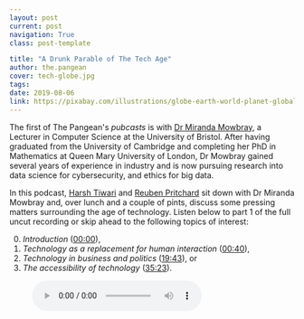 ```yaml
---
layout: post
current: post
navigation: True
class: post-template

title: "A Drunk Parable of The Tech Age"
author: the.pangean
cover: tech-globe.jpg
tags:
date: 2019-08-06
link: https://pixabay.com/illustrations/globe-earth-world-planet-global-3949480/
---
```

The first of The Pangean's *pubcasts* is with [Dr Miranda Mowbray](https://www.linkedin.com/in/mirandamowbray/), a Lecturer in Computer Science at the University of Bristol. After having graduated from the University of Cambridge and completing her PhD in Mathematics at Queen Mary University of London, Dr Mowbray gained several years of experience in industry and is now pursuing research into data science for cybersecurity, and ethics for big data.

In this podcast, [Harsh Tiwari](https://thepangean.com/author/harsh.tiwari/) and [Reuben Pritchard](https://thepangean.com/author/reuben.pritchard/) sit down with Dr Miranda Mowbray and, over lunch and a couple of pints, discuss some pressing matters surrounding the age of technology. Listen below to part 1 of the full uncut recording or skip ahead to the following topics of interest:

0. *Introduction* (<a href="javascript:void(0)" onclick="setTime(0)">00:00</a>),
1. *Technology as a replacement for human interaction* (<a href="javascript:void(0)" onclick="setTime(40)">00:40</a>),
2. *Technology in business and politics* (<a href="javascript:void(0)" onclick="setTime(1183)">19:43</a>), or
3. *The accessibility of technology* (<a href="javascript:void(0)" onclick="setTime(2123)">35:23</a>).

<figure>
    <audio id="pubcast-1"
        controls controlsList="nodownload"
        src="/assets/audio/Podcast1-final.mp3">
            Your browser does not support the
            <code>audio</code> element.
    </audio>
</figure>


<script type="text/javascript">
    var aud = document.getElementById("pubcast-1");
    function setTime(x) {
      aud.currentTime = x;
    }

</script>
